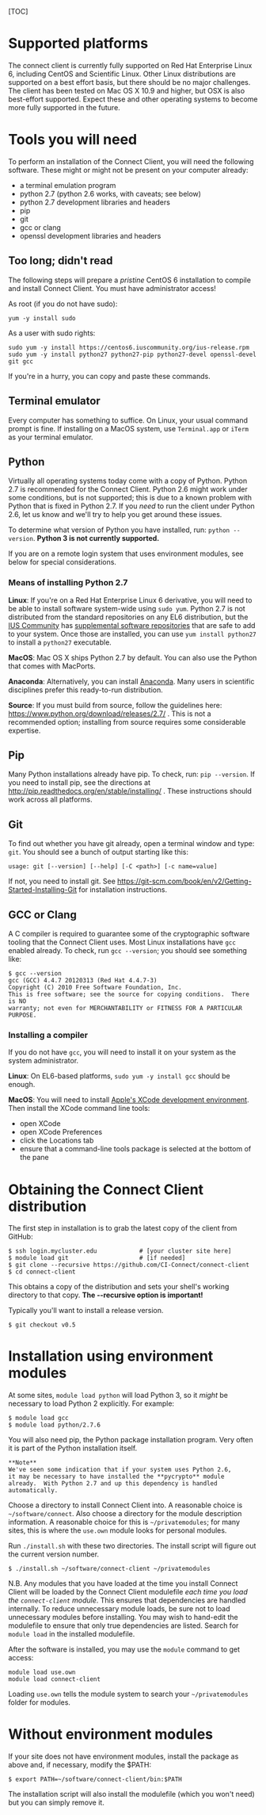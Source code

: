 [title]: - "Installing the Connect Client (as a user)"

[TOC]

# Supported platforms

The connect client is currently fully supported on Red Hat
Enterprise Linux 6, including CentOS and Scientific Linux.
Other Linux distributions are supported on a best effort
basis, but there should be no major challenges. The client
has been tested on Mac OS X 10.9 and higher, but OSX is also
best-effort supported. Expect these and other operating systems
to become more fully supported in the future.

# Tools you will need

To perform an installation of the Connect Client, you will need
the following software. These might or might not be present on
your computer already:

* a terminal emulation program
* python 2.7 (python 2.6 works, with caveats; see below)
* python 2.7 development libraries and headers
* pip
* git
* gcc or clang
* openssl development libraries and headers

## Too long; didn't read

The following steps will prepare a *pristine* CentOS 6 installation
to compile and install Connect Client. You must have administrator
access!

As root (if you do not have sudo):

	yum -y install sudo

As a user with sudo rights:

	sudo yum -y install https://centos6.iuscommunity.org/ius-release.rpm
	sudo yum -y install python27 python27-pip python27-devel openssl-devel git gcc

If you're in a hurry, you can copy and paste these commands.


## Terminal emulator

Every computer has something to suffice. On Linux, your usual command
prompt is fine. If installing on a MacOS system, use `Terminal.app`
or `iTerm` as your terminal emulator.

## Python

Virtually all operating systems today come with a copy of Python.  Python 2.7
is recommended for the Connect Client. Python 2.6 might work under some conditions,
but is not supported; this is due to a known problem with Python that is fixed
in Python 2.7.  If you _need_ to run the client under Python 2.6, let us know
and we'll try to help you get around these issues.

To determine what version of Python you have installed, run: `python --version`.
**Python 3 is not currently supported.** 
	
If you are on a remote login system that uses environment modules, see below
for special considerations.

### Means of installing Python 2.7

**Linux**: If you're on a Red Hat Enterprise Linux 6 derivative, you will need to be
able to install software system-wide using `sudo yum`. Python 2.7 is not
distributed from the standard repositories on any EL6 distribution, but the
[IUS Community](http://ius.io) has [supplemental software
repositories](https://ius.io/GettingStarted/) that are safe to add to your
system.  Once those are installed, you can use `yum install python27` to
install a `python27` executable.

**MacOS**: Mac OS X ships Python 2.7 by default. You can also use the Python
that comes with MacPorts.

**Anaconda**: Alternatively, you can install
[Anaconda](https://www.continuum.io/downloads). Many users in scientific
disciplines prefer this ready-to-run distribution.

**Source**: If you must build from source, follow the guidelines here:
https://www.python.org/download/releases/2.7/ .  This is not a
recommended option; installing from source requires some considerable
expertise.

## Pip

Many Python installations already have pip. To check, run: `pip --version`.
If you need to install pip, see the directions at
http://pip.readthedocs.org/en/stable/installing/ . These instructions
should work across all platforms.

## Git

To find out whether you have git already, open a terminal window and
type: `git`. You should see a bunch of output starting like this:

	usage: git [--version] [--help] [-C <path>] [-c name=value]

If not, you need to install git.  See
https://git-scm.com/book/en/v2/Getting-Started-Installing-Git
for installation instructions.

## GCC or Clang

A C compiler is required to guarantee some of the cryptographic software
tooling that the Connect Client uses.  Most Linux installations have `gcc`
enabled already.  To check, run `gcc --version`; you should see something like:

	$ gcc --version
	gcc (GCC) 4.4.7 20120313 (Red Hat 4.4.7-3)
	Copyright (C) 2010 Free Software Foundation, Inc.
	This is free software; see the source for copying conditions.  There is NO
	warranty; not even for MERCHANTABILITY or FITNESS FOR A PARTICULAR PURPOSE.

### Installing a compiler

If you do not have `gcc`, you will need to install it on your system as
the system administrator.

**Linux**: On EL6-based platforms, `sudo yum -y install gcc` should be enough.

**MacOS**: You will need to install [Apple's XCode development
environment](https://itunes.apple.com/us/app/xcode/id497799835). Then
install the XCode command line tools:
* open XCode
* open XCode Preferences
* click the Locations tab
* ensure that a command-line tools package is selected at the bottom of the pane

# Obtaining the Connect Client distribution

The first step in installation is to grab the latest copy of the
client from GitHub:

	$ ssh login.mycluster.edu			 # [your cluster site here]
	$ module load git                    # [if needed]
	$ git clone --recursive https://github.com/CI-Connect/connect-client
	$ cd connect-client

This obtains a copy of the distribution and sets your shell's working
directory to that copy. **The --recursive option is important!**

Typically you'll want to install a release version.

	$ git checkout v0.5


# Installation using environment modules

At some sites, `module load python`
will load Python 3, so it _might_ be necessary to load Python 2
explicitly. For example:

	$ module load gcc
	$ module load python/2.7.6

You will also need pip, the Python package installation program.  Very
often it is part of the Python installation itself.

	**Note**
	We've seen some indication that if your system uses Python 2.6,
	it may be necessary to have installed the **pycrypto** module
	already.  With Python 2.7 and up this dependency is handled
	automatically.

Choose a directory to install Connect Client into.  A reasonable
choice is `~/software/connect`.  Also choose a directory for the
module description information.  A reasonable choice for this is
`~/privatemodules`; for many sites, this is where the `use.own` module
looks for personal modules.

Run `./install.sh` with these two directories.  The install script
will figure out the current version number.

	$ ./install.sh ~/software/connect-client ~/privatemodules


N.B. Any modules that you have loaded at the time you install Connect
Client will be loaded by the Connect Client modulefile _each time you
load the `connect-client` module_. This ensures that dependencies are
handled internally. To reduce unnecessary module loads, be sure not to
load unnecessary modules before installing.  You may wish to hand-edit
the modulefile to ensure that only true dependencies are listed.  Search
for `module load` in the installed modulefile.

After the software is installed, you may use the `module` command to get
access:

	module load use.own
	module load connect-client

Loading `use.own` tells the module system to search your `~/privatemodules`
folder for modules.


# Without environment modules

If your site does not have environment modules, install the package as
above and, if necessary, modify the $PATH:

	$ export PATH=~/software/connect-client/bin:$PATH

The installation script will also install the modulefile (which you
won't need) but you can simply remove it.
